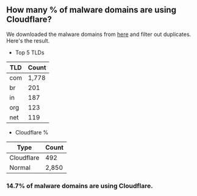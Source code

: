 ## How many % of malware domains are using Cloudflare?


We downloaded the malware domains from [here](https://urlhaus.abuse.ch) and filter out duplicates.
Here's the result.


[//]: # (start replacement)


- Top 5 TLDs

| TLD | Count |
| --- | --- |
| com | 1,778 |
| br | 201 |
| in | 187 |
| org | 123 |
| net | 119 |


- Cloudflare %

| Type | Count |
| --- | --- |
| Cloudflare | 492 |
| Normal | 2,850 |


### 14.7% of malware domains are using Cloudflare.